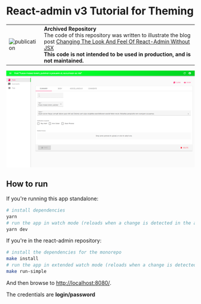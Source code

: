 # React-admin v3 Tutorial for Theming

<table>
  <tr>
    <td><img width="60" src="https://cdnjs.cloudflare.com/ajax/libs/octicons/8.5.0/svg/book.svg" alt="publication" /></td>
    <td><strong>Archived Repository</strong><br /> The code of this repository was written to illustrate the blog post <a href="https://marmelab.com/blog/2020/09/01/react-admin-tutorials-build-your-own-theme.html">Changing The Look And Feel Of React-Admin Without JSX</a><br /><strong>This code is not intended to be used in production, and is not maintained.</strong></td>
  </tr>
</table>

![Screenshot](./assets/final-result.png)

## How to run

If you're running this app standalone:

```sh
# install dependencies
yarn
# run the app in watch mode (reloads when a change is detected in the app code)
yarn dev
```

If you're in the react-admin repository:

```sh
# install the dependencies for the monorepo
make install
# run the app in extended watch mode (reloads when a change is detected in the app code and in the packages code)
make run-simple
```

And then browse to [http://localhost:8080/](http://localhost:8080/).

The credentials are **login/password**

